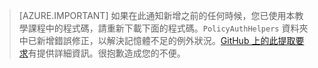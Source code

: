 > [AZURE.IMPORTANT]
	如果在此通知新增之前的任何時候，您已使用本教學課程中的程式碼，請重新下載下面的程式碼。`PolicyAuthHelpers` 資料夾中已新增錯誤修正，以解決記憶體不足的例外狀況。[GitHub 上的此提取要求](https://github.com/AzureADQuickStarts/B2C-WebApp-OpenIdConnect-DotNet/pull/4)有提供詳細資訊。很抱歉造成您的不便。